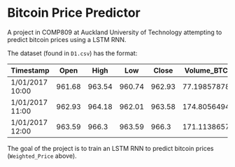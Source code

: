 # Bitcoin Price Predictor
A project in COMP809 at Auckland University of Technology attempting to predict bitcoin prices using a LSTM RNN.

The dataset (found in `D1.csv`) has the format:

| Timestamp       | Open   | High   | Low    | Close  | Volume_BTC  | Volume_Currency | Weighted_Price |
|-----------------|--------|--------|--------|--------|-------------|-----------------|----------------|
| 1/01/2017 10:00 | 961.68 | 963.54 | 960.74 | 962.93 | 77.19857878 | 74300.08902     | 962.8058379    |
| 1/01/2017 11:00 | 962.93 | 964.18 | 962.01 | 963.58 | 174.8056494 | 168584.3686     | 963.265489     |
| 1/01/2017 12:00 | 963.59 | 966.3  | 963.59 | 966.3  | 171.1138657 | 165313.3274     | 964.5229141    |

The goal of the project is to train an LSTM RNN to predict bitcoin prices (`Weighted_Price` above). 

